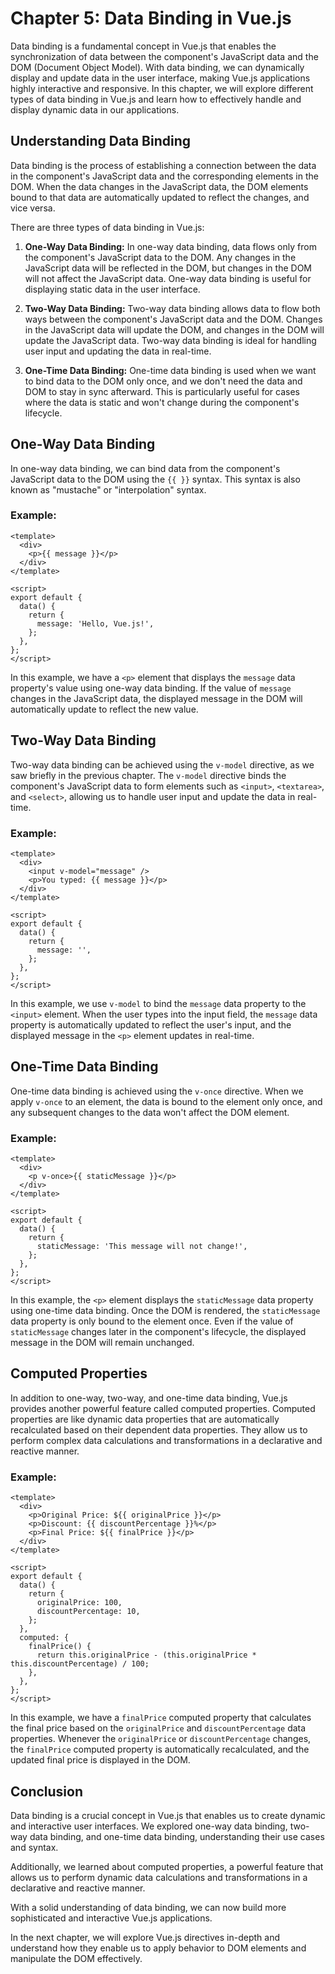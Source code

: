 # Chapter 5: Data Binding in Vue.js

Data binding is a fundamental concept in Vue.js that enables the synchronization of data between the component's JavaScript data and the DOM (Document Object Model). With data binding, we can dynamically display and update data in the user interface, making Vue.js applications highly interactive and responsive. In this chapter, we will explore different types of data binding in Vue.js and learn how to effectively handle and display dynamic data in our applications.

## Understanding Data Binding

Data binding is the process of establishing a connection between the data in the component's JavaScript data and the corresponding elements in the DOM. When the data changes in the JavaScript data, the DOM elements bound to that data are automatically updated to reflect the changes, and vice versa.

There are three types of data binding in Vue.js:

1. **One-Way Data Binding:** In one-way data binding, data flows only from the component's JavaScript data to the DOM. Any changes in the JavaScript data will be reflected in the DOM, but changes in the DOM will not affect the JavaScript data. One-way data binding is useful for displaying static data in the user interface.

2. **Two-Way Data Binding:** Two-way data binding allows data to flow both ways between the component's JavaScript data and the DOM. Changes in the JavaScript data will update the DOM, and changes in the DOM will update the JavaScript data. Two-way data binding is ideal for handling user input and updating the data in real-time.

3. **One-Time Data Binding:** One-time data binding is used when we want to bind data to the DOM only once, and we don't need the data and DOM to stay in sync afterward. This is particularly useful for cases where the data is static and won't change during the component's lifecycle.

## One-Way Data Binding

In one-way data binding, we can bind data from the component's JavaScript data to the DOM using the `{{ }}` syntax. This syntax is also known as "mustache" or "interpolation" syntax.

### Example:

```vue
<template>
  <div>
    <p>{{ message }}</p>
  </div>
</template>

<script>
export default {
  data() {
    return {
      message: 'Hello, Vue.js!',
    };
  },
};
</script>
```

In this example, we have a `<p>` element that displays the `message` data property's value using one-way data binding. If the value of `message` changes in the JavaScript data, the displayed message in the DOM will automatically update to reflect the new value.

## Two-Way Data Binding

Two-way data binding can be achieved using the `v-model` directive, as we saw briefly in the previous chapter. The `v-model` directive binds the component's JavaScript data to form elements such as `<input>`, `<textarea>`, and `<select>`, allowing us to handle user input and update the data in real-time.

### Example:

```vue
<template>
  <div>
    <input v-model="message" />
    <p>You typed: {{ message }}</p>
  </div>
</template>

<script>
export default {
  data() {
    return {
      message: '',
    };
  },
};
</script>
```

In this example, we use `v-model` to bind the `message` data property to the `<input>` element. When the user types into the input field, the `message` data property is automatically updated to reflect the user's input, and the displayed message in the `<p>` element updates in real-time.

## One-Time Data Binding

One-time data binding is achieved using the `v-once` directive. When we apply `v-once` to an element, the data is bound to the element only once, and any subsequent changes to the data won't affect the DOM element.

### Example:

```vue
<template>
  <div>
    <p v-once>{{ staticMessage }}</p>
  </div>
</template>

<script>
export default {
  data() {
    return {
      staticMessage: 'This message will not change!',
    };
  },
};
</script>
```

In this example, the `<p>` element displays the `staticMessage` data property using one-time data binding. Once the DOM is rendered, the `staticMessage` data property is only bound to the element once. Even if the value of `staticMessage` changes later in the component's lifecycle, the displayed message in the DOM will remain unchanged.

## Computed Properties

In addition to one-way, two-way, and one-time data binding, Vue.js provides another powerful feature called computed properties. Computed properties are like dynamic data properties that are automatically recalculated based on their dependent data properties. They allow us to perform complex data calculations and transformations in a declarative and reactive manner.

### Example:

```vue
<template>
  <div>
    <p>Original Price: ${{ originalPrice }}</p>
    <p>Discount: {{ discountPercentage }}%</p>
    <p>Final Price: ${{ finalPrice }}</p>
  </div>
</template>

<script>
export default {
  data() {
    return {
      originalPrice: 100,
      discountPercentage: 10,
    };
  },
  computed: {
    finalPrice() {
      return this.originalPrice - (this.originalPrice * this.discountPercentage) / 100;
    },
  },
};
</script>
```

In this example, we have a `finalPrice` computed property that calculates the final price based on the `originalPrice` and `discountPercentage` data properties. Whenever the `originalPrice` or `discountPercentage` changes, the `finalPrice` computed property is automatically recalculated, and the updated final price is displayed in the DOM.

## Conclusion

Data binding is a crucial concept in Vue.js that enables us to create dynamic and interactive user interfaces. We explored one-way data binding, two-way data binding, and one-time data binding, understanding their use cases and syntax.

Additionally, we learned about computed properties, a powerful feature that allows us to perform dynamic data calculations and transformations in a declarative and reactive manner.

With a solid understanding of data binding, we can now build more sophisticated and interactive Vue.js applications.

In the next chapter, we will explore Vue.js directives in-depth and understand how they enable us to apply behavior to DOM elements and manipulate the DOM effectively.